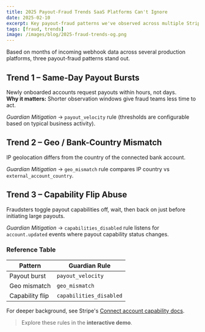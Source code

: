 ```yaml
---
title: 2025 Payout-Fraud Trends SaaS Platforms Can't Ignore
date: 2025-02-10
excerpt: Key payout-fraud patterns we've observed across multiple Stripe Connect platforms—and practical mitigations.
tags: [fraud, trends]
image: /images/blog/2025-fraud-trends-og.png
---
```


Based on months of incoming webhook data across several production platforms, three payout-fraud patterns stand out.

## Trend 1 – Same-Day Payout Bursts

Newly onboarded accounts request payouts within hours, not days.  
**Why it matters:** Shorter observation windows give fraud teams less time to act.

_Guardian Mitigation_ → `payout_velocity` rule (thresholds are configurable based on typical business activity).

## Trend 2 – Geo / Bank-Country Mismatch

IP geolocation differs from the country of the connected bank account.

_Guardian Mitigation_ → `geo_mismatch` rule compares IP country vs `external_account_country`.

## Trend 3 – Capability Flip Abuse

Fraudsters toggle payout capabilities off, wait, then back on just before initiating large payouts.

_Guardian Mitigation_ → `capabilities_disabled` rule listens for `account.updated` events where payout capability status changes.

### Reference Table

| Pattern         | Guardian Rule           |
| --------------- | ----------------------- |
| Payout burst    | `payout_velocity`       |
| Geo mismatch    | `geo_mismatch`          |
| Capability flip | `capabilities_disabled` |

For deeper background, see Stripe's [Connect account capability docs](https://stripe.com/docs/connect/capabilities).

> Explore these rules in the **interactive demo**.
